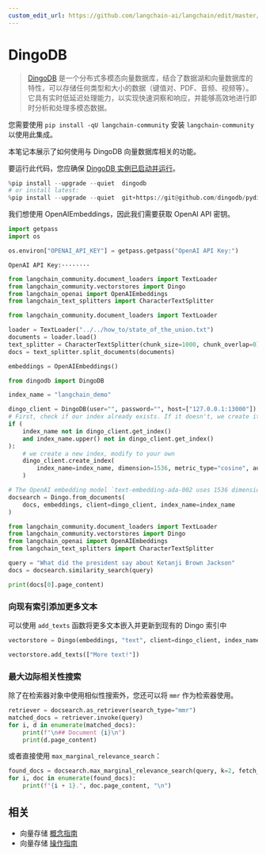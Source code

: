 ```yaml
---
custom_edit_url: https://github.com/langchain-ai/langchain/edit/master/docs/docs/integrations/vectorstores/dingo.ipynb
---
```


# DingoDB

>[DingoDB](https://dingodb.readthedocs.io/en/latest/) 是一个分布式多模态向量数据库，结合了数据湖和向量数据库的特性，可以存储任何类型和大小的数据（键值对、PDF、音频、视频等）。它具有实时低延迟处理能力，以实现快速洞察和响应，并能够高效地进行即时分析和处理多模态数据。

您需要使用 `pip install -qU langchain-community` 安装 `langchain-community` 以使用此集成。

本笔记本展示了如何使用与 DingoDB 向量数据库相关的功能。

要运行此代码，您应确保 [DingoDB 实例已启动并运行](https://github.com/dingodb/dingo-deploy/blob/main/README.md)。

```python
%pip install --upgrade --quiet  dingodb
# or install latest:
%pip install --upgrade --quiet  git+https://git@github.com/dingodb/pydingo.git
```

我们想使用 OpenAIEmbeddings，因此我们需要获取 OpenAI API 密钥。

```python
import getpass
import os

os.environ["OPENAI_API_KEY"] = getpass.getpass("OpenAI API Key:")
```
```output
OpenAI API Key:········
```

```python
from langchain_community.document_loaders import TextLoader
from langchain_community.vectorstores import Dingo
from langchain_openai import OpenAIEmbeddings
from langchain_text_splitters import CharacterTextSplitter
```

```python
from langchain_community.document_loaders import TextLoader

loader = TextLoader("../../how_to/state_of_the_union.txt")
documents = loader.load()
text_splitter = CharacterTextSplitter(chunk_size=1000, chunk_overlap=0)
docs = text_splitter.split_documents(documents)

embeddings = OpenAIEmbeddings()
```

```python
from dingodb import DingoDB

index_name = "langchain_demo"

dingo_client = DingoDB(user="", password="", host=["127.0.0.1:13000"])
# First, check if our index already exists. If it doesn't, we create it
if (
    index_name not in dingo_client.get_index()
    and index_name.upper() not in dingo_client.get_index()
):
    # we create a new index, modify to your own
    dingo_client.create_index(
        index_name=index_name, dimension=1536, metric_type="cosine", auto_id=False
    )

# The OpenAI embedding model `text-embedding-ada-002 uses 1536 dimensions`
docsearch = Dingo.from_documents(
    docs, embeddings, client=dingo_client, index_name=index_name
)
```

```python
from langchain_community.document_loaders import TextLoader
from langchain_community.vectorstores import Dingo
from langchain_openai import OpenAIEmbeddings
from langchain_text_splitters import CharacterTextSplitter
```

```python
query = "What did the president say about Ketanji Brown Jackson"
docs = docsearch.similarity_search(query)
```

```python
print(docs[0].page_content)
```

### 向现有索引添加更多文本

可以使用 `add_texts` 函数将更多文本嵌入并更新到现有的 Dingo 索引中


```python
vectorstore = Dingo(embeddings, "text", client=dingo_client, index_name=index_name)

vectorstore.add_texts(["More text!"])
```

### 最大边际相关性搜索

除了在检索器对象中使用相似性搜索外，您还可以将 `mmr` 作为检索器使用。

```python
retriever = docsearch.as_retriever(search_type="mmr")
matched_docs = retriever.invoke(query)
for i, d in enumerate(matched_docs):
    print(f"\n## Document {i}\n")
    print(d.page_content)
```

或者直接使用 `max_marginal_relevance_search`：

```python
found_docs = docsearch.max_marginal_relevance_search(query, k=2, fetch_k=10)
for i, doc in enumerate(found_docs):
    print(f"{i + 1}.", doc.page_content, "\n")
```

## 相关

- 向量存储 [概念指南](/docs/concepts/#vector-stores)
- 向量存储 [操作指南](/docs/how_to/#vector-stores)